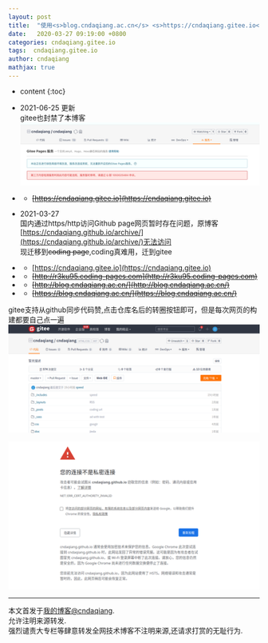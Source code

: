 ```yaml
---
layout: post
title:  "使用<s>blog.cndaqiang.ac.cn</s> <s>https://cndaqiang.gitee.io</s>辅助Github page访问"
date:   2020-03-27 09:19:00 +0800
categories: cndaqiang.gitee.io
tags:  cndaqiang.gitee.io
author: cndaqiang
mathjax: true
---
```

* content
{:toc}


- 2021-06-25 更新<br>
gitee也封禁了本博客
![](/uploads/2020/12/gitee.png)
- - ~~[https://cndaqiang.gitee.io](https://cndaqiang.gitee.io)~~

- 2021-03-27<br>
国内通过https/http访问Github page网页暂时存在问题，原博客[https://cndaqiang.github.io/archive/](https://cndaqiang.github.io/archive/)无法访问<br>
现迁移到~~coding page~~,coding真难用，迁到gitee 
- - [https://cndaqiang.gitee.io](https://cndaqiang.gitee.io)
- - ~~[http://r3ku95.coding-pages.com](http://r3ku95.coding-pages.com)~~
- - ~~[http://blog.cndaqiang.ac.cn/](http://blog.cndaqiang.ac.cn/)~~ 
- - ~~[https://blog.cndaqiang.ac.cn/](https://blog.cndaqiang.ac.cn/)~~







gitee支持从github同步代码赞,点击仓库名后的转圈按钮即可，但是每次网页的构建都要自己点一遍
![](/uploads/2020/03/gitee.png)


![](/uploads/2020/03/https.png)




------
本文首发于[我的博客@cndaqiang](https://cndaqiang.github.io/).<br>
允许注明来源转发.<br>
强烈谴责大专栏等肆意转发全网技术博客不注明来源,还请求打赏的无耻行为.
